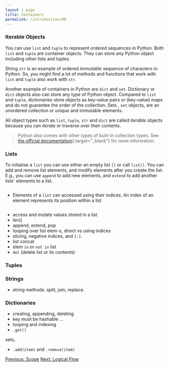 ```yaml
---
layout : page
title: Containers
permalink: /introduction/08
---
```


### Iterable Objects

You can use `list` and `tuple` to represent *ordered* sequences in Python. Both
`list` and `tuple` are container objects. They can store *any* Python object
including other lists and tuples.

String `str` is an example of ordered *immutable* sequence of characters in Python.
So, you might find a lot of methods and functions that work with `list` and `tuple`
also work with `str`.

Another example of containers in Python are `dict` and `set`. Dictionary or `dict`
objects also can store any type of Python object. Compared to `list` and `tuple`,
dictionaries store objects as key-value pairs or (key-value) maps and do not
guarantee the order of the collection. Sets , `set` objects, are an unordered
collection or *unique* and immutable elements.

All object types such as `list`, `tuple`, `str` and `dict` are called
*iterable* objects because you can *iterate* or traverse over their contents.

> Python also comes with other types of built-in collection types. See
[the official documentation](https://docs.python.org/3/library/collections.html#module-collections){:target="_blank"}
for more information.

### Lists

To initialise a `list` you can use either an empty list `[]` or call `list()`.
You can add and remove list elements, and modify elements after you create the
list. E.g., you can use `append` to add new elements, and `extend` to add
another lists' elements to a list.

<div class="language-python highlighter-rouge">
<pre class="highlight"><script type="py-editor" worker>
fruits = [] # create an empty list
print(fruits)

fruits.append('apple') # add str 'apple' to fruits list
print(fruits)

fruits.extend(['banana', 'cherry']) # extend
print(fruits)

fruits = fruits + ['durian'] # extend using "+"
print(fruits)
print("Length:", len(fruits))
</script></pre></div>

- Elements of a `list` can accessed using their indices. An index of an element
represents its position within a list

<div class="language-python highlighter-rouge">
<pre class="highlight"><script type="py-editor" worker>
fruits = []
</script></pre></div>

- access and mutate values stored in a list
- len()
- append, extend, pop
- looping over list elem-s, direct vs using indices
- slicing, negative indices, and `[:]`.
- list concat
- elem `in` or `not in` list
- `del` (delete list or its contents)

### Tuples

### Strings

- string methods: split, join, replace.

### Dictionaries

- creating, appending, deleting
- key must be hashable ...
- looping and indexing
- `.get()`

sets,

- `.add(item)` and `.remove(item)`

<div class="prevnextlinks">
    <a id="previous" href="07">Previous: Scope</a>
    <a id="next" href="09">Next: Logical Flow</a>
</div>
<script src="{{ '/assets/js/navigation.js' | relative_url }}" defer></script>
